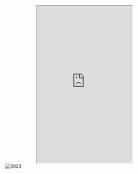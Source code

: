 <style>
  /* Center align the iframe */
  iframe {
    display: block;
    margin: 0 auto;
  }
</style>

<iframe src="https://mentalcanvas.com/vm/tr7fbzu/scene/" style="width:60%; height:500px;"></iframe>


<html>
<head>
	<title>My Website</title>
</head>
<body>
	<img src="[https://raw.githubusercontent.com/paersek/paersek/DavidWordMark0.png]" alt="2023">
</body>
</html>
